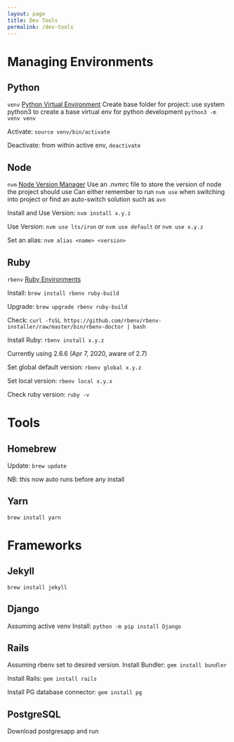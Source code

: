 ```yaml
---
layout: page
title: Dev Tools
permalink: /dev-tools
---
```

# Managing Environments

## Python
`venv` [Python Virtual Environment](https://docs.python.org/3/library/venv.html)
Create base folder for project: use system python3 to create a base virtual env for python development `python3 -m venv venv`

Activate: `source venv/bin/activate`

Deactivate: from within active env, `deactivate`

## Node
`nvm` [Node Version Manager](https://github.com/nvm-sh/nvm)
Use an .nvmrc file to store the version of node the project should use
Can either remember to run `nvm use` when switching into project or find an auto-switch solution such as `avn`

Install and Use Version: `nvm install x.y.z`

Use Version: `nvm use lts/iron` or `nvm use default` or `nvm use x.y.z`

Set an alias: `nvm alias <name> <version>`

## Ruby
`rbenv` [Ruby Environments](https://github.com/rbenv/rbenv)

Install: `brew install rbenv ruby-build`

Upgrade: `brew upgrade rbenv ruby-build`

Check: `curl -fsSL https://github.com/rbenv/rbenv-installer/raw/master/bin/rbenv-doctor | bash`

Install Ruby: `rbenv install x.y.z`

Currently using 2.6.6 (Apr 7, 2020, aware of 2.7)

Set global default version: `rbenv global x.y.z`

Set local version: `rbenv local x.y.x`

Check ruby version: `ruby -v`


# Tools

## Homebrew

Update: `brew update`

NB: this now auto runs before any install

## Yarn

`brew install yarn`


# Frameworks

## Jekyll

`brew install jekyll`

## Django
Assuming active venv
Install: `python -m pip install Django`


## Rails
Assuming rbenv set to desired version.
Install Bundler: `gem install bundler`

Install Rails: `gem install rails`

Install PG database connector: `gem install pg`

## PostgreSQL

Download postgresapp and run



